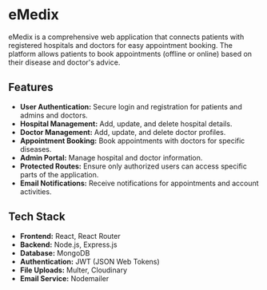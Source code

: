 # eMedix

eMedix is a comprehensive web application that connects patients with registered hospitals and doctors for easy appointment booking. The platform allows patients to book appointments (offline or online) based on their disease and doctor's advice.

## Features

- **User Authentication:** Secure login and registration for patients and admins and doctors.
- **Hospital Management:** Add, update, and delete hospital details.
- **Doctor Management:** Add, update, and delete doctor profiles.
- **Appointment Booking:** Book appointments with doctors for specific diseases.
- **Admin Portal:** Manage hospital and doctor information.
- **Protected Routes:** Ensure only authorized users can access specific parts of the application.
- **Email Notifications:** Receive notifications for appointments and account activities.

## Tech Stack

- **Frontend:** React, React Router
- **Backend:** Node.js, Express.js
- **Database:** MongoDB
- **Authentication:** JWT (JSON Web Tokens)
- **File Uploads:** Multer, Cloudinary
- **Email Service:** Nodemailer
